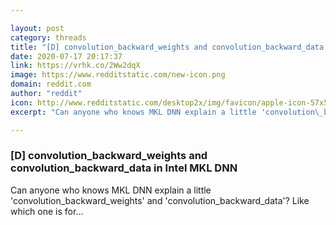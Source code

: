 ```yaml
---

layout: post
category: threads
title: "[D] convolution_backward_weights and convolution_backward_data in Intel MKL DNN"
date: 2020-07-17 20:17:37
link: https://vrhk.co/2Ww2dqX
image: https://www.redditstatic.com/new-icon.png
domain: reddit.com
author: "reddit"
icon: http://www.redditstatic.com/desktop2x/img/favicon/apple-icon-57x57.png
excerpt: "Can anyone who knows MKL DNN explain a little 'convolution\_backward\_weights' and 'convolution\_backward\_data'? Like which one is for..."

---
```


### [D] convolution_backward_weights and convolution_backward_data in Intel MKL DNN

Can anyone who knows MKL DNN explain a little 'convolution\_backward\_weights' and 'convolution\_backward\_data'? Like which one is for...